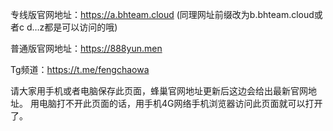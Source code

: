 专线版官网地址：https://a.bhteam.cloud
(同理网址前缀改为b.bhteam.cloud或者c d…z都是可以访问的哦)

普通版官网地址：https://888yun.men

Tg频道：https://t.me/fengchaowa

请大家用手机或者电脑保存此页面，蜂巢官网地址更新后这边会给出最新官网地址。
用电脑打不开此页面的话，用手机4G网络手机浏览器访问此页面就可以打开了。

